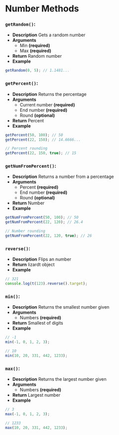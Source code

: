 # Number Methods

### ```getRandom()```:
- **Description**
Gets a random number
- **Arguments**
  - Min **(required)**
  - Max **(required)**
- **Return**
Random number
- **Example**
```Javascript
getRandom(0, 5); // 1.1481...
```

### ```getPercent()```:
- **Description**
Returns the percentage
- **Arguments**
  - Current number **(required)**
  - End number **(required)**
  - Round **(optional)**
- **Return**
Percent
- **Example**
```Javascript
getPercent(50, 100); // 50
getPercent(22, 150); // 14.6666...

// Percent rounding
getPercent(22, 150, true); // 15
```

### ```getNumFromPercent()```:
- **Description**
Returns a number from a percentage
- **Arguments**
  - Percent **(required)**
  - End number **(required)**
  - Round **(optional)**
- **Return**
Number
- **Example**
```Javascript
getNumFromPercent(50, 100); // 50
getNumFromPercent(22, 120); // 26.4

// Number rounding
getNumFromPercent(22, 120, true); // 26
```

### ```reverse()```:
- **Description**
Flips an number
- **Return**
lizardt object
- **Example**
```Javascript
// 321
console.log(t(123).reverse().target);
```

### ```min()```:
- **Description**
Returns the smallest number given
- **Arguments**
  - Numbers **(required)**
- **Return**
Smallest of digits
- **Example**
```Javascript
// -1
min(-1, 0, 1, 2, 3);

// 10
min(10, 20, 331, 442, 1233);
```

### ```max()```:
- **Description**
Returns the largest number given
- **Arguments**
  - Numbers **(required)**
- **Return**
Largest number
- **Example**
```Javascript
// 3
max(-1, 0, 1, 2, 3);

// 1233
max(10, 20, 331, 442, 1233);
```